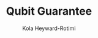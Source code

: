 ---
title: Qubit Guarantee
author: Kola Heyward-Rotimi
tableOfContentsImageUrl: ./images/title-images/kola-700x350.jpg
titleImageUrl: ./images/title-images/kola-700x350.jpg
description: A cybersecurity specialist named Kurt uses his employers' quantum computing platform to help corporations nullify ransomware attacks--but a routine job goes far off-script when he's sent to Raleigh, North Carolina.
weight: 7
---